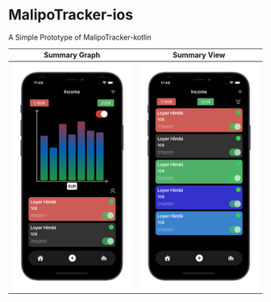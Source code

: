 # MalipoTracker-ios
A Simple Prototype of MalipoTracker-kotlin

Summary Graph              |  Summary View
:-------------------------:|:-------------------------:
![](graphview.png)  |  ![](summaryview.png)
